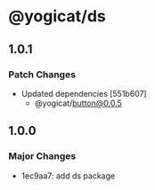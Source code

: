 # @yogicat/ds

## 1.0.1

### Patch Changes

- Updated dependencies [551b607]
  - @yogicat/button@0.0.5

## 1.0.0

### Major Changes

- 1ec9aa7: add ds package
